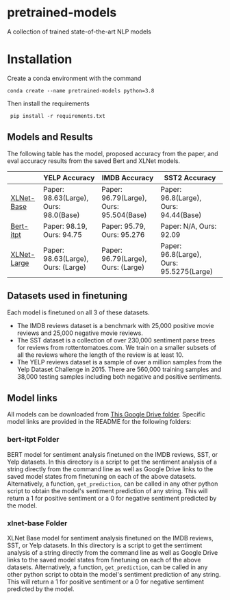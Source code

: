 # pretrained-models
A collection of trained state-of-the-art NLP models

# Installation
Create a conda environment with the command 

    conda create --name pretrained-models python=3.8

Then install the requirements

     pip install -r requirements.txt

## Models and Results
The following table has the model, proposed accuracy from the paper, and eval accuracy results from the saved Bert and XLNet models.

|                                                     | YELP Accuracy                      | IMDB Accuracy                           | SST2 Accuracy                            |
|-----------------------------------------------------|------------------------------------|-----------------------------------------|------------------------------------------|
|  [XLNet-Base](https://arxiv.org/pdf/1906.08237.pdf) | Paper: 98.63(Large), Ours: 98.0(Base)  | Paper: 96.79(Large), Ours: 95.504(Base) | Paper: 96.8(Large), Ours: 94.44(Base)    |
|  [Bert-itpt](https://arxiv.org/pdf/1905.05583.pdf)  | Paper: 98.19, Ours: 94.75            | Paper: 95.79, Ours: 95.276              | Paper: N/A, Ours: 92.09                    |
| [XLNet-Large](https://arxiv.org/pdf/1906.08237.pdf) | Paper: 98.63(Large), Ours: (Large) | Paper: 96.79(Large), Ours: (Large)      | Paper: 96.8(Large), Ours: 95.5275(Large) |

## Datasets used in finetuning
Each model is finetuned on all 3 of these datasets.
* The IMDB reviews dataset is a benchmark with 25,000 positive movie reviews and 25,000 negative movie reviews.
* The SST dataset is a collection of over 230,000 sentiment parse trees for reviews from rottentomatoes.com.  We train on a smaller subsets of all the reviews where the length of the review is at least 10.
* The YELP reviews dataset is a sample of over a million samples from the Yelp Dataset Challenge in 2015.  There are 560,000 training samples and 38,000 testing samples including both negative and positive sentiments.

## Model links
All models can be downloaded from [This Google Drive folder](https://drive.google.com/drive/folders/1KwNZRHwswFu1Nuiz2nvNmBMJ0jnHoA1d?usp=sharing). Specific model links are provided in the README for the following folders:

### bert-itpt Folder
BERT model for sentiment analysis finetuned on the IMDB reviews, SST, or Yelp datasets.
In this directory is a script to get the sentiment analysis of a string directly from the command line as well as Google Drive links to the saved model states from finetuning on each of the above datasets.
Alternatively, a function, `get_prediction`, can be called in any other python script to obtain the model's sentiment prediction of any string. This will return a 1 for positive sentiment or a 0 for negative sentiment predicted by the model.

### xlnet-base Folder
XLNet Base model for sentiment analysis finetuned on the IMDB reviews, SST, or Yelp datasets.
In this directory is a script to get the sentiment analysis of a string directly from the command line as well as Google Drive links to the saved model states from finetuning on each of the above datasets.
Alternatively, a function, `get_prediction`, can be called in any other python script to obtain the model's sentiment prediction of any string. This will return a 1 for positive sentiment or a 0 for negative sentiment predicted by the model.
